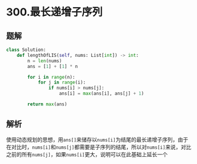 # 300.最长递增子序列

## 题解

```python
class Solution:
    def lengthOfLIS(self, nums: List[int]) -> int:
        n = len(nums)
        ans = [1] + [1] * n

        for i in range(n):
            for j in range(i):
                if nums[i] > nums[j]:
                    ans[i] = max(ans[i], ans[j] + 1)

        return max(ans)
```

## 解析

使用动态规划的思想，用`ans[]`来储存以`nums[i]`为结尾的最长递增子序列，由于在对比时，`nums[i]`和`nums[j]`都需要是子序列的结尾，所以对`nums[i]`来说，对比之前的所有`nums[j]`，如果`nums[i]`更大，说明可以在此基础上延长一个

